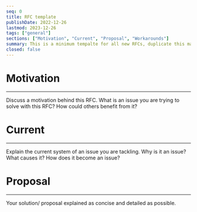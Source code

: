 ```yaml
---
seq: 0
title: RFC template
publishDate: 2022-12-26
lastmod: 2023-12-26 
tags: ["general"]
sections: ["Motivation", "Current", "Proposal", "Workarounds"]
summary: This is a minimum tempalte for all new RFCs, duplicate this markdown file (.md) to start writing up your RFC!
closed: false 
---
```


# Motivation

---

Discuss a motivation behind this RFC. What is an issue you are trying to solve
with this RFC? How could others benefit from it?

# Current

---

Explain the current system of an issue you are tackling. Why is it an issue?
What causes it? How does it become an issue?

# Proposal

---

Your solution/ proposal explained as concise and detailed as possible.
